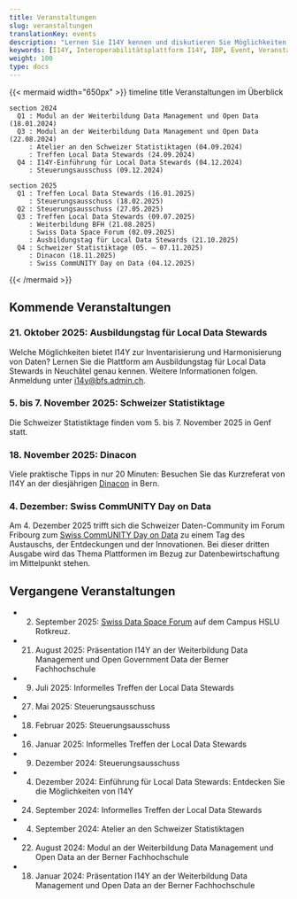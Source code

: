```yaml
---
title: Veranstaltungen
slug: veranstaltungen
translationKey: events
description: "Lernen Sie I14Y kennen und diskutieren Sie Möglichkeiten zur Datenharmonisierung: Die Interoperabilitätsstelle organisiert regelmässig Veranstaltungen zur Plattform und zur Datenharmonisierung. Wir freuen uns auf Ihre Teilnahme."
keywords: [I14Y, Interoperabilitätsplattform I14Y, IOP, Event, Veranstaltung, Information, Ausbildung, Austausch]
weight: 100
type: docs
---
```


{{< mermaid width="650px" >}}
timeline
    title Veranstaltungen im Überblick

    section 2024
      Q1 : Modul an der Weiterbildung Data Management und Open Data (18.01.2024)
      Q3 : Modul an der Weiterbildung Data Management und Open Data (22.08.2024)
         : Atelier an den Schweizer Statistiktagen (04.09.2024)
         : Treffen Local Data Stewards (24.09.2024)
      Q4 : I14Y-Einführung für Local Data Stewards (04.12.2024)
         : Steuerungsausschuss (09.12.2024)

    section 2025
      Q1 : Treffen Local Data Stewards (16.01.2025)
         : Steuerungsausschuss (18.02.2025)
      Q2 : Steuerungsausschuss (27.05.2025)
      Q3 : Treffen Local Data Stewards (09.07.2025)
         : Weiterbildung BFH (21.08.2025)
         : Swiss Data Space Forum (02.09.2025)
         : Ausbildungstag für Local Data Stewards (21.10.2025)
      Q4 : Schweizer Statistiktage (05. – 07.11.2025)
         : Dinacon (18.11.2025)
         : Swiss CommUNITY Day on Data (04.12.2025)
{{< /mermaid >}}

## Kommende Veranstaltungen

### 21. Oktober 2025: Ausbildungstag für Local Data Stewards
Welche Möglichkeiten bietet I14Y zur Inventarisierung und Harmonisierung von Daten? Lernen Sie die Plattform am Ausbildungstag für Local Data Stewards in Neuchâtel genau kennen. Weitere Informationen folgen. Anmeldung unter [i14y@bfs.admin.ch](mailto:i14y@bfs.admin.ch).   

### 5. bis 7. November 2025: Schweizer Statistiktage
Die Schweizer Statistiktage finden vom 5. bis 7. November 2025 in Genf statt.

### 18. November 2025: Dinacon
Viele praktische Tipps in nur 20 Minuten: Besuchen Sie das Kurzreferat von I14Y an der diesjährigen [Dinacon](https://dinacon.ch) in Bern. 

### 4. Dezember: Swiss CommUNITY Day on Data
Am 4. Dezember 2025 trifft sich die Schweizer Daten-Community im Forum Fribourg zum [Swiss CommUNITY Day on Data](https://swissdatacommunity.ch/alle-events/swisscommunity-day-on-data-2025/) zu einem Tag des Austauschs, der Entdeckungen und der Innovationen. Bei dieser dritten Ausgabe wird das Thema Plattformen im Bezug zur Datenbewirtschaftung im Mittelpunkt stehen.

## Vergangene Veranstaltungen

- 02. September 2025: [Swiss Data Space Forum](https://forum.swissdataalliance.ch) auf dem Campus HSLU Rotkreuz.
- 21. August 2025: Präsentation I14Y an der Weiterbildung Data Management und Open Government Data der Berner Fachhochschule
- 09. Juli 2025: Informelles Treffen der Local Data Stewards
- 27. Mai 2025: Steuerungsausschuss
- 18. Februar 2025: Steuerungsausschuss
- 16. Januar 2025: Informelles Treffen der Local Data Stewards
- 09. Dezember 2024: Steuerungsausschuss
- 04. Dezember 2024: Einführung für Local Data Stewards: Entdecken Sie die Möglichkeiten von I14Y
- 24. September 2024: Informelles Treffen der Local Data Stewards
- 04. September 2024: Atelier an den Schweizer Statistiktagen
- 22. August 2024: Modul an der Weiterbildung Data Management und Open Data an der Berner Fachhochschule
- 18. Januar 2024: Präsentation I14Y an der Weiterbildung Data Management und Open Data an der Berner Fachhochschule